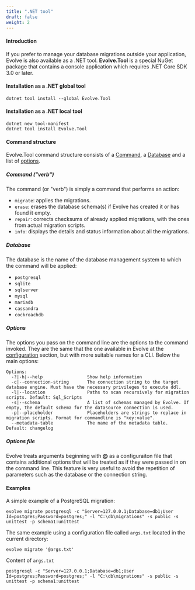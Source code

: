 ```yaml
---
title: ".NET tool"
draft: false
weight: 2
---
```


#### Introduction

If you prefer to manage your database migrations outside your application, Evolve is also available as a .NET tool. **Evolve.Tool** is a special NuGet package that contains a console application which requires .NET Core SDK 3.0 or later.

#### Installation as a .NET global tool

```
dotnet tool install --global Evolve.Tool
```

#### Installation as a .NET local tool

```
dotnet new tool-manifest
dotnet tool install Evolve.Tool
```

#### Command structure

Evolve.Tool command structure consists of a [Command](#command-verb), a [Database](#database) and a list of [options](#options).

##### Command ("verb")

The command (or "verb") is simply a command that performs an action:

- `migrate`: applies the migrations.
- `erase`: erases the database schema(s) if Evolve has created it or has found it empty.
- `repair`: corrects checksums of already applied migrations, with the ones from actual migration scripts.
- `info`: displays the details and status information about all the migrations.

##### Database

The database is the name of the database management system to which the command will be applied:

- `postgresql`
- `sqlite`
- `sqlserver`
- `mysql`
- `mariadb`
- `cassandra`
- `cockroachdb`

##### Options

The options you pass on the command line are the options to the command invoked. They are the same that the one available in Evolve at the [configuration](/configuration#options) section, but with more suitable names for a CLI. Below the main options:

```
Options:
  -?|-h|--help                 Show help information
  -c|--connection-string       The connection string to the target database engine. Must have the necessary privileges to execute ddl.
  -l|--location                Paths to scan recursively for migration scripts. Default: Sql_Scripts
  -s|--schema                  A list of schemas managed by Evolve. If empty, the default schema for the datasource connection is used.
  -p|--placeholder             Placeholders are strings to replace in migration scripts. Format for commandline is "key:value".
  --metadata-table             The name of the metadata table. Default: changelog
```

##### Options file

Evolve treats arguments beginning with **@** as a configuraiton file that contains additional options that will be treated as if they were passed in on the command line. This feature is very useful to avoid the repetition of parameters such as the database or the connection string.

#### Examples

<i class="far fa-hand-point-right"></i> A simple example of a PostgreSQL migration:

```
evolve migrate postgresql -c "Server=127.0.0.1;Database=db1;User Id=postgres;Password=postgres;" -l "C:\db\migrations" -s public -s unittest -p schema1:unittest
```

<i class="far fa-hand-point-right"></i> The same example using a configuration file called `args.txt` located in the current directory:

```
evolve migrate '@args.txt'
```

<i class="fa fa-file-o"></i> Content of `args.txt`

```
postgresql -c "Server=127.0.0.1;Database=db1;User Id=postgres;Password=postgres;" -l "C:\db\migrations" -s public -s unittest -p schema1:unittest
```